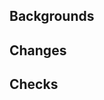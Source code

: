 ## Backgrounds



## Changes


## Checks

<!-- Generated by kasaikou/self-review-checklist-actions, DO NOT EDIT. -->

<!-- Generated by kasaikou/self-review-checklist-actions up to here. -->
